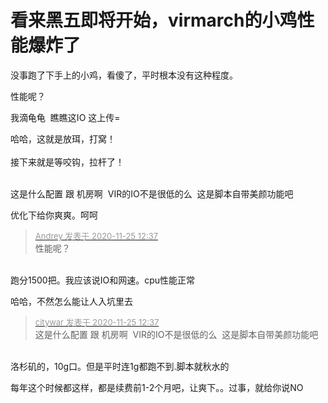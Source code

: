# 看来黑五即将开始，virmarch的小鸡性能爆炸了


没事跑了下手上的小鸡，看傻了，平时根本没有这种程度。<br />
<img id="aimg_AmgVg" onclick="zoom(this, this.src, 0, 0, 0)" class="zoom" src="https://img.fbi.pub/images/2020/11/25/QQ20201125123234.png" onmouseover="img_onmouseoverfunc(this)" onload="thumbImg(this)" border="0" alt="" /><br />


性能呢？

我滴龟龟&nbsp;&nbsp;瞧瞧这IO 这上传=<img src="static/image/smiley/default/lol.gif" smilieid="12" border="0" alt="" /><img id="aimg_K7H80" onclick="zoom(this, this.src, 0, 0, 0)" class="zoom" src="https://cdn.jsdelivr.net/gh/hishis/forum-master/public/images/patch.gif" onmouseover="img_onmouseoverfunc(this)" onload="thumbImg(this)" border="0" alt="" />

哈哈，这就是放珥，打窝！<br />
<br />
接下来就是等咬钩，拉杆了！<br />
<br />
<img src="static/image/smiley/default/lol.gif" smilieid="12" border="0" alt="" /><img src="static/image/smiley/default/lol.gif" smilieid="12" border="0" alt="" /><img src="static/image/smiley/default/lol.gif" smilieid="12" border="0" alt="" />

这是什么配置 跟 机房啊&nbsp;&nbsp;VIR的IO不是很低的么&nbsp;&nbsp;这是脚本自带美颜功能吧

优化下给你爽爽。呵呵

<div class="quote"><blockquote><font size="2"><a href="https://www.hostloc.com/forum.php?mod=redirect&amp;goto=findpost&amp;pid=9514420&amp;ptid=771174" target="_blank"><font color="#999999">Andrey 发表于 2020-11-25 12:37</font></a></font><br />
性能呢？</blockquote></div><br />
跑分1500把。我应该说IO和网速。cpu性能正常

哈哈，不然怎么能让人入坑里去

<div class="quote"><blockquote><font size="2"><a href="https://www.hostloc.com/forum.php?mod=redirect&amp;goto=findpost&amp;pid=9514426&amp;ptid=771174" target="_blank"><font color="#999999">citywar 发表于 2020-11-25 12:37</font></a></font><br />
这是什么配置 跟 机房啊&nbsp;&nbsp;VIR的IO不是很低的么&nbsp;&nbsp;这是脚本自带美颜功能吧</blockquote></div><br />
洛杉矶的，10g口。但是平时连1g都跑不到.脚本就秋水的

每年这个时候都这样，都是续费前1-2个月吧，让爽下。。过事，就给你说NO
